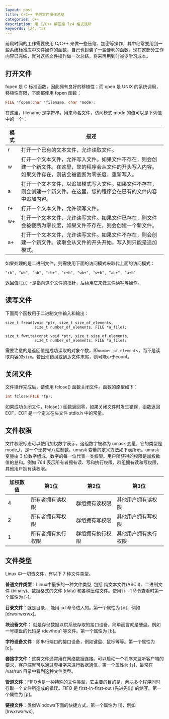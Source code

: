 ```yaml
---
layout: post
title: C/C++ 中的文件操作总结
categories: C++
description: 用 C/C++ 解压缩 lz4 格式浅析
keywords: lz4, tar
---
```


前段时间的工作需要使用 C/C++ 来做一些压缩、加密等操作，其中经常要用到一些系统标准库中文件操作的函数，自己也封装了一些便利的函数。现在这部分工作内容已完结，就对这些文件操作做一次总结，将来再用到时减少学习成本。

## 打开文件

fopen 是 C 标准函数，因此拥有良好的移植性；而 open 是 UNIX 的系统调用，移植性有限，下面都使用 fopen 函数：

```c
FILE *fopen(char *filename, char *mode);
```

在这里，filename 是字符串，用来命名文件，访问模式 mode 的值可以是下列值中的一个：

|模式	|描述|
| ---- | ----|
| r	| 打开一个已有的文本文件，允许读取文件。| 
| w	| 打开一个文本文件，允许写入文件。如果文件不存在，则会创建一个新文件。在这里，您的程序会从文件的开头写入内容。如果文件存在，则该会被截断为零长度，重新写入。| 
| a	| 打开一个文本文件，以追加模式写入文件。如果文件不存在，则会创建一个新文件。在这里，您的程序会在已有的文件内容中追加内容。| 
| r+	| 打开一个文本文件，允许读写文件。| 
| w+	| 打开一个文本文件，允许读写文件。如果文件已存在，则文件会被截断为零长度，如果文件不存在，则会创建一个新文件。| 
| a+	| 打开一个文本文件，允许读写文件。如果文件不存在，则会创建一个新文件。读取会从文件的开头开始，写入则只能是追加模式。| 

如果处理的是二进制文件，则需使用下面的访问模式来取代上面的访问模式：

```
"rb", "wb", "ab", "rb+", "r+b", "wb+", "w+b", "ab+", "a+b"
```

返回值`FILE *`是指向这个文件的指针，后续用它来做文件读写等操作。
## 读写文件
下面两个函数用于二进制文件输入和输出：
```
size_t fread(void *ptr, size_t size_of_elements, 
             size_t number_of_elements, FILE *a_file);
              
size_t fwrite(const void *ptr, size_t size_of_elements, 
             size_t number_of_elements, FILE *a_file);
```
需要注意的是返回值是成功读取的对象个数，即`number_of_elements`，而不是读取内容的`size`。若出现错误或到达文件末尾，则可能小于count。

## 关闭文件
文件操作完成后，请使用 fclose() 函数关闭文件。函数的原型如下：
```c
int fclose(FILE *fp);
```
如果成功关闭文件，fclose( ) 函数返回零，如果关闭文件时发生错误，函数返回 EOF，EOF 是一个定义在头文件 stdio.h 中的常量。

## 文件权限

文件权限标志可以使用加权数字表示，这组数字被称为 umask 变量，它的类型是 mode_t，是一个无符号八进制数。umask 变量的定义方法如下表所示。umask 变量由 3 位数字组成，数字的每一位代表一类权限。用户所获得的权限是加权数值的总和。例如 764 表示所有者拥有读、写和执行权限，群组拥有读和写权限，其他用户拥有读权限。

|加权数值	|第1位 | 第2位	| 第3位 |
| ---- | ----| ---- | ----|
| 4 | 所有者拥有读权限| 群组拥有读权限 | 其他用户拥有读权限|
| 2 | 所有者拥有写权限 | 群组拥有写权限 | 其他用户拥有写权限|
| 1 | 所有者拥有执行权限| 群组拥有执行权限 | 其他用户拥有执行权限|

## 文件类型
Linux 中一切皆文件，有以下 7 种文件类型。

**普通文件类型**：Linux中最多的一种文件类型, 包括 纯文本文件(ASCII)、二进制文件 (binary)、数据格式的文件 (data) 和各种压缩文件。使用`ls -l`命令查看时第一个属性为 [-]。

**目录文件**：就是目录， 能用 cd 命令进入的。第一个属性为 [d]，例如 [drwxrwxrwx]。

**块设备文件**： 就是存储数据以供系统存取的接口设备，简单而言就是硬盘。例如一号硬盘的代码是 /dev/hda1 等文件。第一个属性为 [b]。

**字符设备文件**：即串行端口的接口设备，例如键盘、鼠标等等。第一个属性为 [c]。

**套接字文件**：这类文件通常用在网络数据连接。可以启动一个程序来监听客户端的要求，客户端就可以通过套接字来进行数据通信。第一个属性为 [s]，最常在 /var/run 目录中看到这种文件类型。

**管道文件**：FIFO也是一种特殊的文件类型，它主要的目的是，解决多个程序同时存取一个文件所造成的错误。FIFO 是 first-in-first-out (先进先出) 的缩写。第一个属性为 [p]。

**链接文件**：类似Windows下面的快捷方式。第一个属性为 [l]，例如 [lrwxrwxrwx]。
